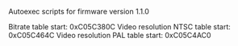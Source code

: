 Autoexec scripts for firmware version 1.1.0

Bitrate table start: 0xC05C380C
Video resolution NTSC table start: 0xC05C464C
Video resolution PAL table start: 0xC05C4AC0

